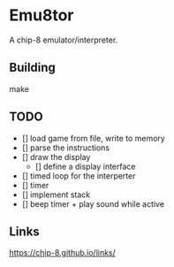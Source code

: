 # Emu8tor
A chip-8 emulator/interpreter.

## Building
make

## TODO
- [] load game from file, write to memory
- [] parse the instructions
- [] draw the display
	- [] define a display interface
- [] timed loop for the interperter
- [] timer
- [] implement stack
- [] beep timer + play sound while active

## Links
https://chip-8.github.io/links/
